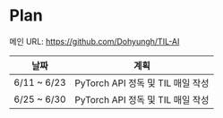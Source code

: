 # Plan

메인 URL: https://github.com/Dohyungh/TIL-AI

|날짜|계획|
|-|-|
|6/11 ~ 6/23|PyTorch API 정독 및 TIL 매일 작성|
|6/25 ~ 6/30|PyTorch API 정독 및 TIL 매일 작성|